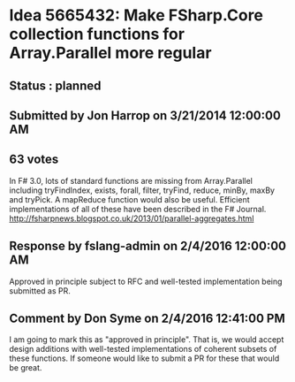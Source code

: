 # Idea 5665432: Make FSharp.Core collection functions for Array.Parallel more regular #

## Status : planned

## Submitted by Jon Harrop on 3/21/2014 12:00:00 AM

## 63 votes

In F# 3.0, lots of standard functions are missing from Array.Parallel including tryFindIndex, exists, forall, filter, tryFind, reduce, minBy, maxBy and tryPick. A mapReduce function would also be useful.
Efficient implementations of all of these have been described in the F# Journal. http://fsharpnews.blogspot.co.uk/2013/01/parallel-aggregates.html

## Response by fslang-admin on 2/4/2016 12:00:00 AM

Approved in principle subject to RFC and well-tested implementation being submitted as PR.


## Comment by Don Syme on 2/4/2016 12:41:00 PM

I am going to mark this as "approved in principle". That is, we would accept design additions with well-tested implementations of coherent subsets of these functions.
If someone would like to submit a PR for these that would be great.
